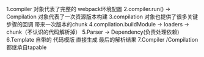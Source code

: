 1.compiler 对象代表了完整的 webpack环境配置
2.compiler.run() -> Compilation  对象代表了一次资源版本构建
3.compilation  对象也提供了很多关键步骤的回调  带来一次版本的chunk
4.compilation.buildModule -> loaders -> chunk（不认识的代码解析掉）
5.Parser ->  Dependency(负责处理依赖)
6.Template 自带的 代码模版  直接生成  最后的解析结果
7.Compiler  /Compilation  都继承自tapable